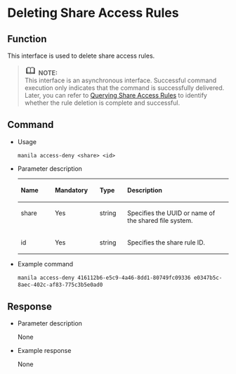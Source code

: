# Deleting Share Access Rules<a name="EN-US_TOPIC_0090543960"></a>

## Function<a name="section3989864615362"></a>

This interface is used to delete share access rules.

>![](public_sys-resources/icon-note.gif) **NOTE:**   
>This interface is an asynchronous interface. Successful command execution only indicates that the command is successfully delivered. Later, you can refer to  [Querying Share Access Rules](querying-share-access-rules.md)  to identify whether the rule deletion is complete and successful.  

## Command<a name="section2797522215362"></a>

-   Usage

    ```
    manila access-deny <share> <id>
    ```

-   Parameter description

    <a name="table1649293015362"></a>
    <table><thead align="left"><tr id="row4815421115362"><th class="cellrowborder" valign="top" width="16.16161616161616%" id="mcps1.1.5.1.1"><p id="p817704315362"><a name="p817704315362"></a><a name="p817704315362"></a>Name</p>
    </th>
    <th class="cellrowborder" valign="top" width="21.21212121212121%" id="mcps1.1.5.1.2"><p id="p5836076415362"><a name="p5836076415362"></a><a name="p5836076415362"></a>Mandatory</p>
    </th>
    <th class="cellrowborder" valign="top" width="13.13131313131313%" id="mcps1.1.5.1.3"><p id="p2960141315362"><a name="p2960141315362"></a><a name="p2960141315362"></a>Type</p>
    </th>
    <th class="cellrowborder" valign="top" width="49.494949494949495%" id="mcps1.1.5.1.4"><p id="p4890421415362"><a name="p4890421415362"></a><a name="p4890421415362"></a>Description</p>
    </th>
    </tr>
    </thead>
    <tbody><tr id="row181839215362"><td class="cellrowborder" valign="top" width="16.16161616161616%" headers="mcps1.1.5.1.1 "><p id="p1307205015362"><a name="p1307205015362"></a><a name="p1307205015362"></a>share</p>
    </td>
    <td class="cellrowborder" valign="top" width="21.21212121212121%" headers="mcps1.1.5.1.2 "><p id="p5220314915362"><a name="p5220314915362"></a><a name="p5220314915362"></a>Yes</p>
    </td>
    <td class="cellrowborder" valign="top" width="13.13131313131313%" headers="mcps1.1.5.1.3 "><p id="p59668915362"><a name="p59668915362"></a><a name="p59668915362"></a>string</p>
    </td>
    <td class="cellrowborder" valign="top" width="49.494949494949495%" headers="mcps1.1.5.1.4 "><p id="p4833181215362"><a name="p4833181215362"></a><a name="p4833181215362"></a>Specifies the UUID or name of the shared file system.</p>
    </td>
    </tr>
    <tr id="row3233313215362"><td class="cellrowborder" valign="top" width="16.16161616161616%" headers="mcps1.1.5.1.1 "><p id="p173804415362"><a name="p173804415362"></a><a name="p173804415362"></a>id</p>
    </td>
    <td class="cellrowborder" valign="top" width="21.21212121212121%" headers="mcps1.1.5.1.2 "><p id="p656385615362"><a name="p656385615362"></a><a name="p656385615362"></a>Yes</p>
    </td>
    <td class="cellrowborder" valign="top" width="13.13131313131313%" headers="mcps1.1.5.1.3 "><p id="p6191032115362"><a name="p6191032115362"></a><a name="p6191032115362"></a>string</p>
    </td>
    <td class="cellrowborder" valign="top" width="49.494949494949495%" headers="mcps1.1.5.1.4 "><p id="p4868007015362"><a name="p4868007015362"></a><a name="p4868007015362"></a>Specifies the share rule ID.</p>
    </td>
    </tr>
    </tbody>
    </table>

-   Example command

    ```
    manila access-deny 416112b6-e5c9-4a46-8dd1-80749fc09336 e0347b5c-8aec-402c-af83-775c3b5e0ad0
    ```


## Response<a name="section2799341515362"></a>

-   Parameter description

    None


-   Example response

    None


